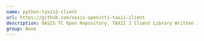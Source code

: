 ```yaml
---
name: python-taxii2-client
url: https://github.com/oasis-open/cti-taxii-client
description: OASIS TC Open Repository, TAXII 2 Client Library Written in Python.
group: None
---
```

